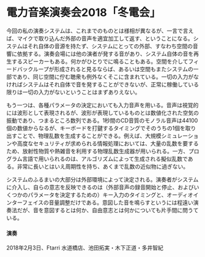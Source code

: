 # 電力音楽演奏会2018「冬電会」

今回の私の演奏システムは、これまでのものとは様相が異なるが、一言で言えば、マイクで取り込んだ外部の音声を適宜加工して返す、ということになる。システムはそれ自体の音源を持たず、システムにとっての外部、すなわち空間の音響に依拠する。演奏会場には他の演者が発する音があり、システム自体の音を再生するスピーカーもある。何かがひとりでに鳴ることもある。空間を介してフィードバックループが形成されると見るならば、あるいは空間もまたシステムの一部であり、同じ空間に佇む聴衆も例外なくそこに含まれている。一切の入力がなければシステムはそれ自体で音を発することができないが、正常に稼働している限りは一切の入力がないということはまずありえない。

もう一つは、各種パラメータの決定においても入力音声を用いる。音声は視覚的には波形として表現されるが、波形が表現しているものとは数値化された空気の振動であり、つまるところ数列である。1秒間のCD音質のモノラル音声は44100個の数値からなるが、キーボードを打鍵するタイミングでそのうちの1個を取り出すことで、物理乱数を生成することができる。例えば、大規模シミュレーションや高度なセキュリティが求められる情報処理においては、大量の乱数を要するため、放射性物質や熱雑音を利用する物理乱数生成器が用いられる。一方、プログラム言語で用いられるのは、アルゴリズムによって生成される擬似乱数である。非常に長いとはいえ周期性を持ち、あくまで乱数の近似物に過ぎない。

システムのふるまいの大部分は外部環境によって決定される。演奏者がシステムに介入し、自らの意志を反映できるのは（外部音声の録音開始と停止、およびいくつかのパラメータを決定するための）キー入力のタイミングと、オーディオインターフェイスの音量調整だけである。意図した音を鳴らすというには程遠い演奏法だが、音を意図するとは何か、自由意志とは何かについても片手間に問うている。

#### 演奏
2018年2月3日、Ftarri 水道橋店、池田拓実・木下正道・多井智紀
